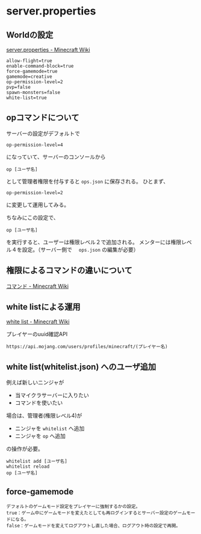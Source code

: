 # server.properties

## Worldの設定

[server.properties - Minecraft Wiki](https://minecraft.fandom.com/ja/wiki/Server.properties)

```
allow-flight=true
enable-command-block=true
force-gamemode=true
gamemode=creative
op-permission-level=2
pvp=false
spawn-monsters=false
white-list=true
```

## opコマンドについて
サーバーの設定がデフォルトで
```
op-permission-level=4
```
になっていて、サーバーのコンソールから
```
op [ユーザ名]
```
として管理者権限を付与すると `ops.json` に保存される。
ひとまず、
```
op-permission-level=2
```
に変更して運用してみる。

ちなみにこの設定で、
```
op [ユーザ名]
```
を実行すると、ユーザーは権限レベル２で追加される。
メンターには権限レベル４を設定。（サーバー側で　 `ops.json` の編集が必要）

## 権限によるコマンドの違いについて
[コマンド - Minecraft Wiki](https://minecraft.fandom.com/ja/wiki/%E3%82%B3%E3%83%9E%E3%83%B3%E3%83%89)

## white listによる運用
[white list - Minecraft Wiki](https://minecraft.fandom.com/ja/wiki/%E3%82%B3%E3%83%9E%E3%83%B3%E3%83%89/whitelist)

プレイヤーのuuid確認API
```
https://api.mojang.com/users/profiles/minecraft/(プレイヤー名)
```

## white list(whitelist.json) へのユーザ追加
例えば新しいニンジャが
- 当マイクラサーバーに入りたい
- コマンドを使いたい

場合は、管理者(権限レベル4)が
- ニンジャを `whitelist` へ追加
- ニンジャを `op` へ追加

の操作が必要。
```
whitelist add [ユーザ名]
whitelist reload
op [ユーザ名]
```

## force-gamemode
```
デフォルトのゲームモード設定をプレイヤーに強制するかの設定。
true：ゲーム中にゲームモードを変えたとしても再ログインするとサーバー設定のゲームモードになる。
false：ゲームモードを変えてログアウトし直した場合、ログアウト時の設定で再開。
```
